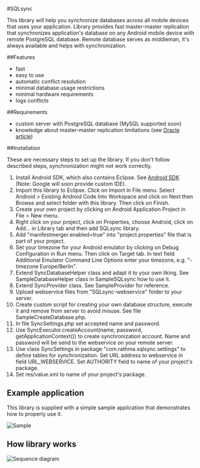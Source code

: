 #SQLsync

This library will help you synchronize databases across all mobile devices that uses your application. Library provides fast master-master replication that synchronizes application's database on any Android mobile device with remote PostgreSQL database. Remote database serves as middleman, it's always available and helps with synchronization.

##Features
- fast
- easy to use
- automatic conflict resolution
- minimal database usage restrictions
- minimal hardware requirements
- logs conflicts

##Requirements
- custom server with PostgreSQL database (MySQL supported soon)
- knowledge about master-master replication limitations (see [Oracle article](http://docs.oracle.com/cd/B12037_01/server.101/b10732/repconfl.htm))

##Installation

These are necessary steps to set up the library. If you don't follow described steps, synchronization might not work correctly.

1. Install Android SDK, which also contains Eclipse. See [Android SDK](http://developer.android.com/sdk/index.html) (Note: Google will soon provide custom IDE).
2. Import this library to Eclipse. Click on Import in File menu. Select Android > Existing Android Code Into Workspace and click on Next then Browse and select folder with this library. Then click on Finish.
3. Create your own project by clicking on Android Application Project in File > New menu.
4. Right click on your project, click on Properties, choose Android, click on Add... in Library tab and then add SQLsync library.
5. Add "manifestmerger.enabled=true" into "project.properties" file that is part of your project.
6. Set your timezone for your Android emulator by clicking on Debug Configuration in Run menu. Then click on Target tab. In text field Additional Emulator Command Line Options enter your timezone, e.g. "-timezone Europe/Berlin".
7. Extend SyncDatabaseHelper class and adapt it to your own liking. See SampleDatabaseHelper class in SampleSQLsync how to use it.
8. Extend SyncProvider class. See SampleProvider for reference.
9. Upload webservice files from "SQLsync-webservice" folder to your server.
10. Create custom script for creating your own database structure, execute it and remove from server to avoid misuse. See file SampleCreateDatabase.php.
11. In file SyncSettings.php set accepted name and password.
12. Use SyncExecutor.createAccount(name, password, getApplicationContext()) to create synchronization account. Name and password will be send to the webservice on your remote server.
11. Use class SyncSettings in package "com.rathma.sqlsync.settings" to define tables for synchronization. Set URL address to webservice in field URL\_WEBSERVICE. Set AUTHORITY field to name of your project's package.
12. Set res/value.xml to name of your project's package.
 
## Example application

This library is supplied with a simple sample application that demonstrates how to properly use it.

![Sample](http://nexusray.com/external/SQLsync/device.png)

## How library works

![Sequence diagram](http://nexusray.com/external/SQLsync/seqfull.jpg)

